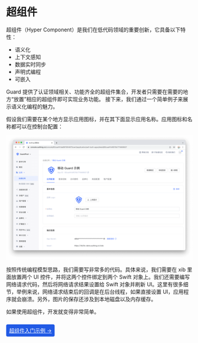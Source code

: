 # 超组件

<LastUpdated/>

超组件（Hyper Component）是我们在低代码领域的重要创新，它具备以下特性：

* 语义化
* 上下文感知
* 数据实时同步
* 声明式编程
* 可嵌入

Guard 提供了认证领域相关、功能齐全的超组件集合，开发者只需要在需要的地方“放置”相应的超组件即可实现业务功能。
接下来，我们通过一个简单例子来展示语义化编程的魅力。

假设我们需要在某个地方显示应用图标，并在其下面显示应用名称。应用图标和名称都可以在控制台配置：

![](./../images/appconfig.png)

按照传统编程模型思路，我们需要写非常多的代码。具体来说，我们需要在 xib 里面放置两个 UI 控件，并将这两个控件绑定到两个 Swift 对象上。我们还需要编写网络请求代码，然后将网络请求结果设置给 Swift 对象并刷新 UI。这里有很多细节，举例来说，网络请求结束后的回调是在后台线程，如果直接设置 UI，应用程序就会崩溃。另外，图片的保存还涉及到本地磁盘以及内存缓存。

如果使用超组件，开发就变得非常简单。

<br>
<span style="background-color: #215ae5;a:link:color:#FFF;padding:8px;border-radius: 4px;"><a href="./tutorial/example.html" style="color:#FFF;">超组件入门示例 →</a>
</span>